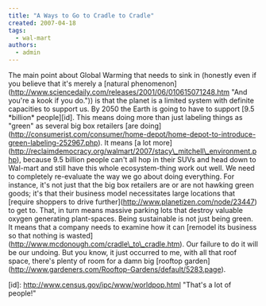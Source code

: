 ```yaml
---
title: "A Ways to Go to Cradle to Cradle"
created: 2007-04-18
tags: 
  - wal-mart
authors: 
  - admin
---
```


The main point about Global Warming that needs to sink in (honestly even if you believe that it's merely a \[natural phenomenon\](http://www.sciencedaily.com/releases/2001/06/010615071248.htm "And you're a kook if you do.")) is that the planet is a limited system with definite capacities to support us. By 2050 the Earth is going to have to support \[9.5 \*billion\* people\]\[id\]. This means doing more than just labeling things as "green" as several big box retailers \[are doing\](http://consumerist.com/consumer/home-depot/home-depot-to-introduce-green-labeling-252967.php). It means \[a lot more\](http://reclaimdemocracy.org/walmart/2007/stacy\_mitchell\_environment.php), because 9.5 billion people can't all hop in their SUVs and head down to Wal-mart and still have this whole ecosystem-thing work out well. We need to completely re-evaluate the way we go about doing everything. For instance, it's not just that the big box retailers are or are not hawking green goods; it's that their business model necessitates large locations that \[require shoppers to drive further\](http://www.planetizen.com/node/23447) to get to. That, in turn means massive parking lots that destroy valuable oxygen generating plant-spaces. Being sustainable is not just being green. It means that a company needs to examine how it can \[remodel its business so that nothing is wasted\](http://www.mcdonough.com/cradle\_to\_cradle.htm). Our failure to do it will be our undoing. But you know, it just occurred to me, with all that roof space, there's plenty of room for a damn big \[rooftop garden\](http://www.gardeners.com/Rooftop-Gardens/default/5283.page).

\[id\]: http://www.census.gov/ipc/www/worldpop.html "That's a lot of people!"
